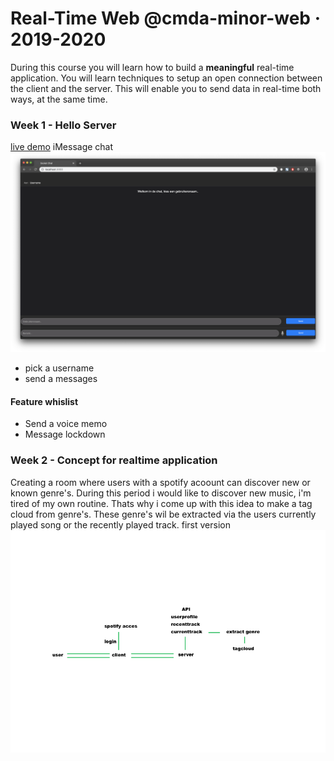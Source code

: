 # Real-Time Web @cmda-minor-web · 2019-2020

During this course you will learn how to build a **meaningful** real-time application. You will learn techniques to setup an open connection between the client and the server. This will enable you to send data in real-time both ways, at the same time.


### Week 1 - Hello Server
[live demo](https://real-time-1920.herokuapp.com/)
iMessage chat
![chat preview](https://github.com/NathanKeyzer/real-time-web-1920/blob/master/docs/img/chat_preview.png)

* pick a username
* send a messages


#### Feature whislist
* Send a voice memo
* Message lockdown

### Week 2 - Concept for realtime application
Creating a room where users with a spotify acoount can discover new or known genre's. During this period i would like to discover new music, i'm tired of my own routine. Thats why i come up with this idea to make a tag cloud from genre's. These genre's wil be extracted via the users currently played song or the recently played track.
first version
![DLC](https://github.com/NathanKeyzer/real-time-web-1920/blob/master/docs/img/DLC.png)

